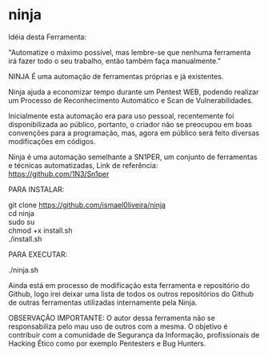 # ninja

Idéia desta Ferramenta:

"Automatize o máximo possível, mas lembre-se que nenhuma ferramenta irá fazer todo o seu trabalho, então também faça manualmente."

NINJA É uma automação de ferramentas próprias e já existentes.

Ninja ajuda a economizar tempo durante um Pentest WEB, podendo realizar um Processo de Reconhecimento Automático e Scan de Vulnerabilidades.

Inicialmente esta automação era para uso pessoal, recentemente foi disponibilizada ao público, portanto, o criador não se preocupou em boas convenções para a programação, mas, agora em público será feito diversas modificações em códigos.

Ninja é uma automação semelhante a SN1PER, um conjunto de ferramentas e técnicas automatizadas, Link de referência: https://github.com/1N3/Sn1per


PARA INSTALAR:

git clone https://github.com/ismael0liveira/ninja<br>
cd ninja<br>
sudo su<br>
chmod +x install.sh<br>
./install.sh

PARA EXECUTAR:

./ninja.sh

Ainda está em processo de modificação esta ferramenta e repositório do Github, logo irei deixar uma lista de todos os outros repositórios do Github de outras ferramentas utilizadas internamente pela Ninja.

OBSERVAÇÃO IMPORTANTE: O autor dessa ferramenta não se responsabiliza pelo mau uso de outros com a mesma. O objetivo é contribuir com a comunidade de Segurança da Informação, profissionais de Hacking Ético como por exemplo Pentesters e Bug Hunters.
